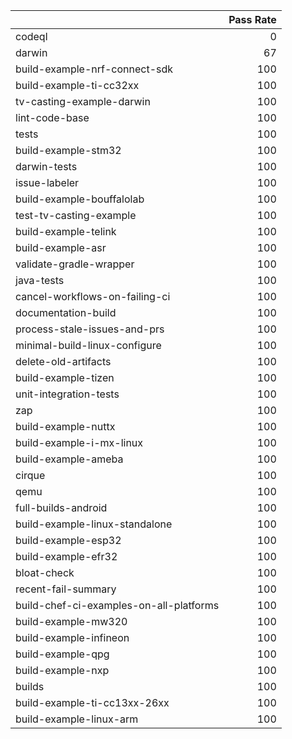|                                         |   Pass Rate |
|:----------------------------------------|------------:|
| codeql                                  |           0 |
| darwin                                  |          67 |
| build-example-nrf-connect-sdk           |         100 |
| build-example-ti-cc32xx                 |         100 |
| tv-casting-example-darwin               |         100 |
| lint-code-base                          |         100 |
| tests                                   |         100 |
| build-example-stm32                     |         100 |
| darwin-tests                            |         100 |
| issue-labeler                           |         100 |
| build-example-bouffalolab               |         100 |
| test-tv-casting-example                 |         100 |
| build-example-telink                    |         100 |
| build-example-asr                       |         100 |
| validate-gradle-wrapper                 |         100 |
| java-tests                              |         100 |
| cancel-workflows-on-failing-ci          |         100 |
| documentation-build                     |         100 |
| process-stale-issues-and-prs            |         100 |
| minimal-build-linux-configure           |         100 |
| delete-old-artifacts                    |         100 |
| build-example-tizen                     |         100 |
| unit-integration-tests                  |         100 |
| zap                                     |         100 |
| build-example-nuttx                     |         100 |
| build-example-i-mx-linux                |         100 |
| build-example-ameba                     |         100 |
| cirque                                  |         100 |
| qemu                                    |         100 |
| full-builds-android                     |         100 |
| build-example-linux-standalone          |         100 |
| build-example-esp32                     |         100 |
| build-example-efr32                     |         100 |
| bloat-check                             |         100 |
| recent-fail-summary                     |         100 |
| build-chef-ci-examples-on-all-platforms |         100 |
| build-example-mw320                     |         100 |
| build-example-infineon                  |         100 |
| build-example-qpg                       |         100 |
| build-example-nxp                       |         100 |
| builds                                  |         100 |
| build-example-ti-cc13xx-26xx            |         100 |
| build-example-linux-arm                 |         100 |